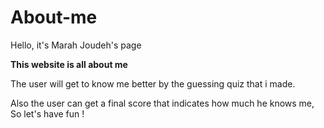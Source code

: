 # About-me
Hello, it's Marah Joudeh's page 

**This website is all about me** 

The user will get to know me better by the guessing quiz that i made.

Also the user can get a final score that indicates how much he knows me, So let's have fun !
